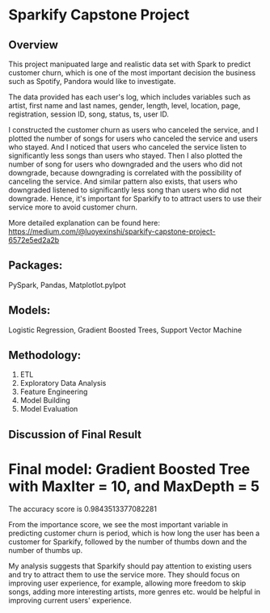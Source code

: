 # Sparkify Capstone Project

## Overview
This project manipuated large and realistic data set with Spark to predict customer churn, which is one of the most important decision the business such as Spotify, Pandora would like to investigate.

The data provided has each user's log, which includes variables such as artist, first name and last names, gender, length, level, location, page, registration, session ID, song, status, ts, user ID.

I constructed the customer churn as users who canceled the service, and I plotted the number of songs for users who canceled the service and users who stayed. And I noticed that users who canceled the service listen to significantly less songs than users who stayed. Then I also plotted the number of song for users who downgraded and the users who did not downgrade, because downgrading is correlated with the possibility of canceling the service. And similar pattern also exists, that users who downgraded listened to significantly less song than users who did not downgrade. Hence, it's important for Sparkify to to attract users to use their service more to avoid customer churn.

More detailed explanation can be found here: https://medium.com/@luoyexinshi/sparkify-capstone-project-6572e5ed2a2b

## Packages:
PySpark, Pandas, Matplotlot.pylpot

## Models:
Logistic Regression, Gradient Boosted Trees, Support Vector Machine

## Methodology:
  1. ETL
  2. Exploratory Data Analysis
  3. Feature Engineering
  4. Model Building
  5. Model Evaluation
  
## Discussion of Final Result
# Final model: Gradient Boosted Tree with MaxIter = 10, and MaxDepth = 5
The accuracy score is 0.9843513377082281

From the importance score, we see the most important variable in predicting customer churn is period, which is how long the user has been a customer for Sparkify, followed by the number of thumbs down and the number of thumbs up.

My analysis suggests that Sparkify should pay attention to existing users and try to attract them to use the service more. They should focus on improving user experience, for example, allowing more freedom to skip songs, adding more interesting artists, more genres etc. would be helpful in improving current users' experience.
